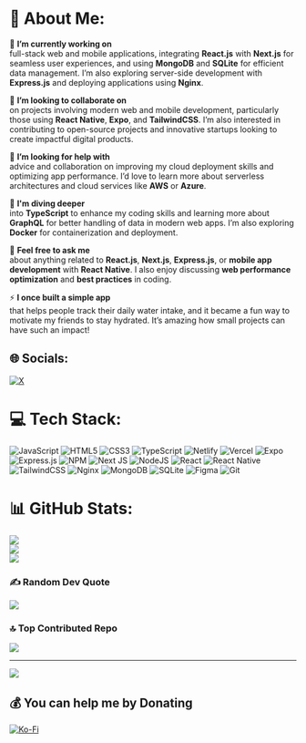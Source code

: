 # 💫 About Me:
🔭 **I’m currently working on**<br>
full-stack web and mobile applications, integrating **React.js** with **Next.js** for seamless user experiences, and using **MongoDB** and **SQLite** for efficient data management. I’m also exploring server-side development with **Express.js** and deploying applications using **Nginx**.<br>

👯 **I’m looking to collaborate on**<br>
on projects involving modern web and mobile development, particularly those using **React Native**, **Expo**, and **TailwindCSS**. I’m also interested in contributing to open-source projects and innovative startups looking to create impactful digital products.<br>

🤝 **I’m looking for help with**<br>
advice and collaboration on improving my cloud deployment skills and optimizing app performance. I’d love to learn more about serverless architectures and cloud services like **AWS** or **Azure**.<br>

🌱 **I'm diving deeper**<br>
 into **TypeScript** to enhance my coding skills and learning more about **GraphQL** for better handling of data in modern web apps. I’m also exploring **Docker** for containerization and deployment.<br>

💬 **Feel free to ask me**<br>
 about anything related to **React.js**, **Next.js**, **Express.js**, or **mobile app development** with **React Native**. I also enjoy discussing **web performance optimization** and **best practices** in coding.<br>

⚡ **I once built a simple app**<br>
 that helps people track their daily water intake, and it became a fun way to motivate my friends to stay hydrated. It’s amazing how small projects can have such an impact!



## 🌐 Socials:
[![X](https://img.shields.io/badge/X-black.svg?logo=X&logoColor=white)](https://x.com/@KKbrac9905) 

# 💻 Tech Stack:
![JavaScript](https://img.shields.io/badge/javascript-%23323330.svg?style=for-the-badge&logo=javascript&logoColor=%23F7DF1E) ![HTML5](https://img.shields.io/badge/html5-%23E34F26.svg?style=for-the-badge&logo=html5&logoColor=white) ![CSS3](https://img.shields.io/badge/css3-%231572B6.svg?style=for-the-badge&logo=css3&logoColor=white) ![TypeScript](https://img.shields.io/badge/typescript-%23007ACC.svg?style=for-the-badge&logo=typescript&logoColor=white) ![Netlify](https://img.shields.io/badge/netlify-%23000000.svg?style=for-the-badge&logo=netlify&logoColor=#00C7B7) ![Vercel](https://img.shields.io/badge/vercel-%23000000.svg?style=for-the-badge&logo=vercel&logoColor=white) ![Expo](https://img.shields.io/badge/expo-1C1E24?style=for-the-badge&logo=expo&logoColor=#D04A37) ![Express.js](https://img.shields.io/badge/express.js-%23404d59.svg?style=for-the-badge&logo=express&logoColor=%2361DAFB) ![NPM](https://img.shields.io/badge/NPM-%23CB3837.svg?style=for-the-badge&logo=npm&logoColor=white) ![Next JS](https://img.shields.io/badge/Next-black?style=for-the-badge&logo=next.js&logoColor=white) ![NodeJS](https://img.shields.io/badge/node.js-6DA55F?style=for-the-badge&logo=node.js&logoColor=white) ![React](https://img.shields.io/badge/react-%2320232a.svg?style=for-the-badge&logo=react&logoColor=%2361DAFB) ![React Native](https://img.shields.io/badge/react_native-%2320232a.svg?style=for-the-badge&logo=react&logoColor=%2361DAFB) ![TailwindCSS](https://img.shields.io/badge/tailwindcss-%2338B2AC.svg?style=for-the-badge&logo=tailwind-css&logoColor=white) ![Nginx](https://img.shields.io/badge/nginx-%23009639.svg?style=for-the-badge&logo=nginx&logoColor=white) ![MongoDB](https://img.shields.io/badge/MongoDB-%234ea94b.svg?style=for-the-badge&logo=mongodb&logoColor=white) ![SQLite](https://img.shields.io/badge/sqlite-%2307405e.svg?style=for-the-badge&logo=sqlite&logoColor=white) ![Figma](https://img.shields.io/badge/figma-%23F24E1E.svg?style=for-the-badge&logo=figma&logoColor=white) ![Git](https://img.shields.io/badge/git-%23F05033.svg?style=for-the-badge&logo=git&logoColor=white)
# 📊 GitHub Stats:
![](https://github-readme-stats.vercel.app/api?username=kbrac9905&theme=dark&hide_border=false&include_all_commits=false&count_private=false)<br/>
![](https://github-readme-streak-stats.herokuapp.com/?user=kbrac9905&theme=dark&hide_border=false)<br/>
![](https://github-readme-stats.vercel.app/api/top-langs/?username=kbrac9905&theme=dark&hide_border=false&include_all_commits=false&count_private=false&layout=compact)

### ✍️ Random Dev Quote
![](https://quotes-github-readme.vercel.app/api?type=horizontal&theme=radical)

### 🔝 Top Contributed Repo
![](https://github-contributor-stats.vercel.app/api?username=kbrac9905&limit=5&theme=dark&combine_all_yearly_contributions=true)

---
[![](https://visitcount.itsvg.in/api?id=kbrac9905&icon=0&color=0)](https://visitcount.itsvg.in)

  ## 💰 You can help me by Donating
  [![Ko-Fi](https://img.shields.io/badge/Ko--fi-F16061?style=for-the-badge&logo=ko-fi&logoColor=white)](https://ko-fi.com/kingbracelet) 

  
<!-- Proudly created with GPRM ( https://gprm.itsvg.in ) -->
